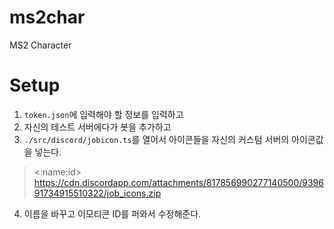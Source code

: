 # ms2char

MS2 Character


# Setup

1. `token.json`에 입력해야 할 정보를 입력하고
2. 자신의 테스트 서버에다가 봇을 추가하고
3. `./src/discord/jobicon.ts`를 열어서 아이콘들을 자신의 커스텀 서버의 아이콘값을 넣는다.
> <:name:id>
> https://cdn.discordapp.com/attachments/817856990277140500/939691734915510322/job_icons.zip
4. 이름을 바꾸고 이모티콘 ID를 퍼와서 수정해준다.
